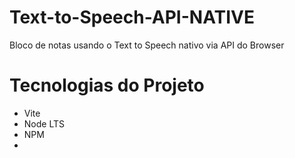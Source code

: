 # Text-to-Speech-API-NATIVE

Bloco de notas usando o Text to Speech nativo via API do Browser

# Tecnologias do Projeto

* Vite
* Node LTS
* NPM
*
